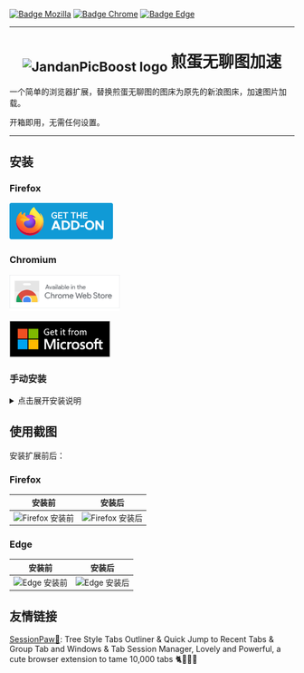 [![Badge Mozilla]][Mozilla]
[![Badge Chrome]][Chrome]
[![Badge Edge]][Edge]

***

<h1 align="center">
<sub>
<img src="https://github.com/seiuneko/JandanPicBoost/raw/master/firefox/icons/jandan.svg" height="38" width="38" alt="JandanPicBoost logo">
</sub>
煎蛋无聊图加速
</h1>

一个简单的浏览器扩展，替换煎蛋无聊图的图床为原先的新浪图床，加速图片加载。

开箱即用，无需任何设置。

***

## 安装

### Firefox

<a href="https://addons.mozilla.org/zh-CN/firefox/addon/jandanpicboost/"><img src="img/get-the-addon-fx-apr-2020.svg" alt="Get JandanPicBoost for Firefox" height="64"></a>

### Chromium

<a href="https://chromewebstore.google.com/detail/pgkhddbbipclegkaheabhpahkifdaane"><img src="img/Available_in_the_Chrome_Web_Store.svg" alt="Get JandanPicBoost for Chrome" height="64"></a>

<a href="https://microsoftedge.microsoft.com/addons/detail/cemghbpkkckldmnfchdiflmoeamkimbi"><img src="img/English_get it from MS_864X312.svg" alt="Get JandanPicBoost for Edge" height="64"></a>

### 手动安装

<details>

<summary>点击展开安装说明</summary>

在开始安装之前，请从 [Releases](https://github.com/seiuneko/JandanPicBoost/releases/latest) 页面下载最新版本的扩展文件：

| 浏览器      | 文件名格式   |
|----------|---------|
| Firefox  | `*.xpi` |
| Chromium | `*.crx` |

> :warning: **注意** 请务必仅从 GitHub Releases 页面下载扩展文件，以确保安全性。

#### Firefox

1. 在 Firefox 地址栏输入 `about:addons` 并回车
2. 将下载的 `.xpi` 文件拖拽到 Firefox 的 `附加组件管理器` 页面。
3. 在弹出的提示中点击 `添加` 按钮
4. 安装完成

#### Chromium

1. 在 Chromium 地址栏输入 `chrome://extensions` 并回车
2. 点击页面上的 `开发者模式` 切换按钮，启用开发者模式
3. 将下载的 `.crx` 文件拖拽到 Chromium 的 `扩展程序` 页面。
4. 在弹出的提示中点击 `添加扩展程序` 按钮
5. 安装完成

</details>

## 使用截图

安装扩展前后：

### Firefox

|                        安装前                        |                       安装后                       |
|:-------------------------------------------------:|:-----------------------------------------------:|
| ![Firefox 安装前](screenshots/firefox/disabled.png ) | ![Firefox 安装后](screenshots/firefox/enabled.png) |

### Edge

|                     安装前                     |                    安装后                    |
|:-------------------------------------------:|:-----------------------------------------:|
| ![Edge 安装前](screenshots/edge/disabled.png ) | ![Edge 安装后](screenshots/edge/enabled.png) |

## 友情链接

[SessionPaw🐾](https://sessionpaw.com/): Tree Style Tabs Outliner & Quick Jump to Recent Tabs & Group Tab and Windows &
Tab Session Manager, Lovely and Powerful, a cute browser extension to tame 10,000 tabs 🐈🐾🐾🐾

<!----------------------------------------------------------------------------->

[Mozilla]: https://addons.mozilla.org/zh-CN/firefox/addon/jandanpicboost/

[Chrome]: https://chromewebstore.google.com/detail/pgkhddbbipclegkaheabhpahkifdaane

[Edge]: https://microsoftedge.microsoft.com/addons/detail/cemghbpkkckldmnfchdiflmoeamkimbi

<!----------------------------------[ Badges ]--------------------------------->

[Badge Mozilla]: https://img.shields.io/amo/users/jandanpicboost?logo=firefoxbrowser&label=Firefox%20users

[Badge Chrome]: https://img.shields.io/chrome-web-store/users/pgkhddbbipclegkaheabhpahkifdaane?logo=googlechrome&label=Chrome%20users

[Badge Edge]: https://img.shields.io/badge/dynamic/json?logo=microsoftedge&label=Edge%20users&logoColor=489ee2&color=brightgreen&query=%24.activeInstallCount&url=https%3A%2F%2Fmicrosoftedge.microsoft.com%2Faddons%2Fgetproductdetailsbycrxid%2Fcemghbpkkckldmnfchdiflmoeamkimbi